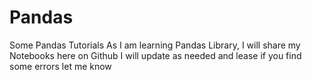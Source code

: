 # Pandas
Some Pandas Tutorials 
As I am learning Pandas Library, I will share my Notebooks here on Github
I will update as needed and lease if you find some errors let me know
